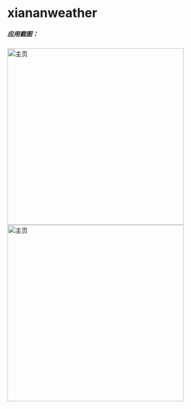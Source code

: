 # xiananweather

##### 应用截图：

<img src="https://raw.githubusercontent.com/fangyang91/ScreenShot/master/xiananweather/111.png" height = "400" alt="主页" align=center />
<img src="https://raw.githubusercontent.com/fangyang91/ScreenShot/master/xiananweather/222.png" height = "400" alt="主页" align=center />
